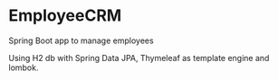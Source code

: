 # EmployeeCRM
Spring Boot app to manage employees

Using H2 db with Spring Data JPA, Thymeleaf as template engine and lombok. 
